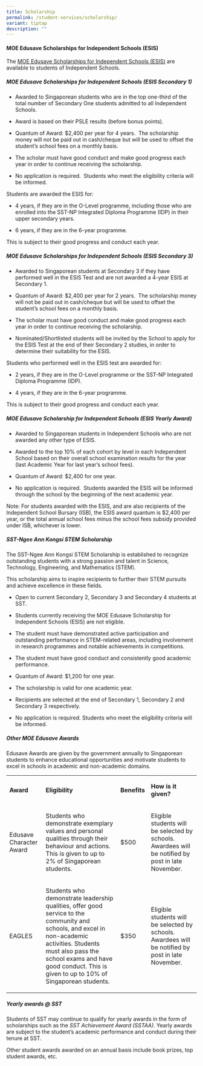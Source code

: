 ```yaml
---
title: Scholarship
permalink: /student-services/scholarship/
variant: tiptap
description: ""
---
```

<h4><strong>MOE Edusave Scholarships for Independent Schools (ESIS)</strong></h4>
<p>The&nbsp;<a href="https://www.moe.gov.sg/financial-matters/awards-scholarships/edusave-scholarships-independent" rel="noopener noreferrer nofollow" target="_blank"><u>MOE Edusave Scholarships for Independent Schools (ESIS)</u></a>&nbsp;are
available to students of Independent Schools.</p>
<h5>MOE Edusave Scholarships for Independent Schools (ESIS Secondary 1)</h5>
<ul data-tight="true" class="tight">
<li>
<p>Awarded to Singaporean students who are in the top one-third of the total
number of Secondary One students admitted to all Independent Schools.</p>
</li>
<li>
<p>Award is based on their PSLE results (before bonus points).</p>
</li>
<li>
<p>Quantum of Award: $2,400 per year for 4 years.&nbsp; The scholarship money
will not be paid out in cash/cheque but will be used to offset the student’s
school fees on a monthly basis.</p>
</li>
<li>
<p>The scholar must have good conduct and make good progress each year in
order to continue receiving the scholarship.</p>
</li>
<li>
<p>No application is required.&nbsp; Students who meet the eligibility criteria
will be informed.</p>
</li>
</ul>
<p>Students are awarded the ESIS for:</p>
<ul data-tight="true" class="tight">
<li>
<p>4 years, if they are in the O-Level programme,&nbsp;including those who
are enrolled&nbsp;into the SST-NP Integrated Diploma Programme (IDP) in
their upper secondary years.</p>
</li>
<li>
<p>6 years, if they are in the 6-year programme.</p>
</li>
</ul>
<p>This is subject to their good progress and conduct each year.</p>
<h5>MOE Edusave Scholarships for Independent Schools (ESIS Secondary 3)</h5>
<ul data-tight="true" class="tight">
<li>
<p>Awarded to Singaporean students at Secondary 3 if they have performed
well in the ESIS Test and are not awarded a 4-year ESIS at Secondary 1.</p>
</li>
<li>
<p>Quantum of Award: $2,400 per year for 2 years.&nbsp; The scholarship money
will not be paid out in cash/cheque but will be used to offset the student’s
school fees on a monthly basis.</p>
</li>
<li>
<p>The scholar must have good conduct and make good progress each year in
order to continue receiving the scholarship.</p>
</li>
<li>
<p>Nominated/Shortlisted students will be invited by the School to apply
for the ESIS Test at the end of their Secondary 2 studies, in order to
determine their suitability for the ESIS.</p>
</li>
</ul>
<p>Students who performed well in the ESIS test are awarded for:</p>
<ul data-tight="true" class="tight">
<li>
<p>2 years, if they are in the O-Level programme&nbsp;or&nbsp;the SST-NP
Integrated Diploma Programme (IDP).</p>
</li>
<li>
<p>4 years, if they are in the 6-year programme.</p>
</li>
</ul>
<p>This is subject to their good progress and conduct each year.</p>
<h5>MOE Edusave Scholarship for Independent Schools (ESIS Yearly Award)</h5>
<ul data-tight="true" class="tight">
<li>
<p>Awarded to Singaporean students in Independent Schools who are not awarded
any other type of ESIS.</p>
</li>
<li>
<p>Awarded to the top 10% of each cohort by level in each Independent School
based on their overall school examination results for the year (last Academic
Year for last year’s school fees).</p>
</li>
<li>
<p>Quantum of Award: $2,400 for one year.</p>
</li>
<li>
<p>No application is required.&nbsp; Students awarded the ESIS will be informed
through the school by the beginning of the next academic year.</p>
</li>
</ul>
<p>Note: For students awarded with the ESIS, and are also recipients of the
Independent School Bursary (ISB), the ESIS award quantum is $2,400 per
year,&nbsp;or&nbsp;the total annual school fees minus the school fees subsidy
provided under ISB, whichever is lower.</p>
<h5>SST-Ngee Ann Kongsi STEM Scholarship</h5>
<p>The SST-Ngee Ann Kongsi STEM Scholarship is established to recognize outstanding
students with a strong passion and talent in Science, Technology, Engineering,
and Mathematics (STEM).</p>
<p>This scholarship aims to inspire recipients to further their STEM pursuits
and achieve excellence in these fields.</p>
<ul>
<li>
<p>Open to current Secondary 2, Secondary 3 and Secondary 4 students at SST.</p>
</li>
<li>
<p>Students currently receiving the MOE Edusave Scholarship for Independent
Schools (ESIS) are not eligible.</p>
</li>
<li>
<p>The student must have demonstrated active participation and outstanding
performance in STEM-related areas, including involvement in research programmes
and notable achievements in competitions.</p>
</li>
<li>
<p>The student must have good conduct and consistently good academic performance.</p>
</li>
<li>
<p>Quantum of Award: $1,200 for one year.</p>
</li>
<li>
<p>The scholarship is valid for one academic year.</p>
</li>
<li>
<p>Recipients are selected at the end of Secondary 1, Secondary 2 and Secondary
3 respectively.&nbsp;</p>
</li>
<li>
<p>No application is required. Students who meet the eligibility criteria
will be informed.</p>
</li>
</ul>
<h5>Other MOE Edusave Awards</h5>
<p>Edusave Awards are given by the government annually to Singaporean students
to enhance educational opportunities and motivate students to excel in
schools in academic and non-academic domains.</p>
<table style="minWidth: 100px">
<colgroup>
<col>
<col>
<col>
<col>
</colgroup>
<tbody>
<tr>
<td rowspan="1" colspan="1">
<p><strong>Award</strong>
</p>
</td>
<td rowspan="1" colspan="1">
<p><strong>Eligibility</strong>
</p>
</td>
<td rowspan="1" colspan="1">
<p><strong>Benefits</strong>
</p>
</td>
<td rowspan="1" colspan="1">
<p><strong>How is it given?</strong>
</p>
</td>
</tr>
<tr>
<td rowspan="1" colspan="1">
<p>Edusave Character Award</p>
</td>
<td rowspan="1" colspan="1">
<p>Students who demonstrate exemplary values and personal qualities through
their behaviour and actions. This is given to up to 2% of Singaporean students.</p>
</td>
<td rowspan="1" colspan="1">
<p>$500</p>
</td>
<td rowspan="1" colspan="1">
<p>Eligible students will be selected by schools. Awardees will be notified
by post in late November.</p>
</td>
</tr>
<tr>
<td rowspan="1" colspan="1">
<p>EAGLES</p>
</td>
<td rowspan="1" colspan="1">
<p>Students who demonstrate leadership qualities, offer good service to the
community and schools, and excel in non-academic activities. Students must
also pass the school exams and have good conduct. This is given to up to
10% of Singaporean students.</p>
</td>
<td rowspan="1" colspan="1">
<p>$350</p>
</td>
<td rowspan="1" colspan="1">
<p>Eligible students will be selected by schools. Awardees will be notified
by post in late November.</p>
</td>
</tr>
</tbody>
</table>
<h5>Yearly awards @ SST</h5>
<p>Students of SST may continue to qualify for yearly awards in the form
of scholarships such as the&nbsp;<em>SST Achievement Award (SSTAA).</em>&nbsp;Yearly
awards are subject to the student’s academic performance and conduct during
their tenure at SST.</p>
<p>Other student awards awarded on an annual basis include book prizes, top
student awards, etc.</p>